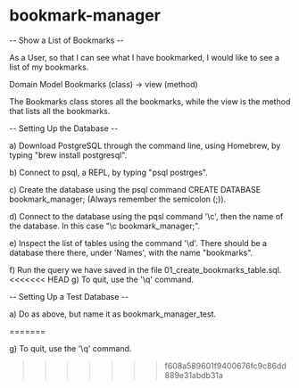 # bookmark-manager

-- Show a List of Bookmarks --

As a User,
so that I can see what I have bookmarked,
I would like to see a list of my bookmarks.

Domain Model
Bookmarks (class) -> view (method)

The Bookmarks class stores all the bookmarks, while the view is the method that lists all the bookmarks.

-- Setting Up the Database --

a) Download PostgreSQL through the command line, using Homebrew, by typing "brew install postgresql".

b) Connect to psql, a REPL, by typing "psql postrges".

c) Create the database using the psql command CREATE DATABASE bookmark_manager; (Always remember the semicolon (;)).

d) Connect to the database using the pqsl command '\c', then the name of the database. In this case "\c bookmark_manager;".

e) Inspect the list of tables using the command '\d'. There should be a database there there, under 'Names', with the name "bookmarks".

f) Run the query we have saved in the file 01_create_bookmarks_table.sql.
<<<<<<< HEAD
g) To quit, use the '\q' command.


-- Setting Up a Test Database --

a) Do as above, but name it as bookmark_manager_test.

=======

g) To quit, use the '\q' command.
>>>>>>> f608a589601f9400676fc9c86dd889e31abdb31a
